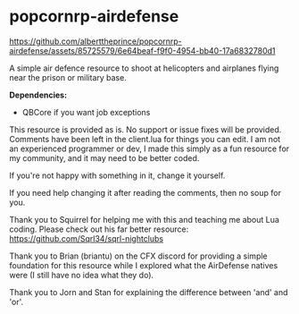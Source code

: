 # popcornrp-airdefense

https://github.com/alberttheprince/popcornrp-airdefense/assets/85725579/6e64beaf-f9f0-4954-bb40-17a6832780d1

A simple air defence resource to shoot at helicopters and airplanes flying near the prison or military base.

**Dependencies:**

- QBCore if you want job exceptions

This resource is provided as is. No support or issue fixes will be provided. Comments have been left in the client.lua for things you can edit. I am not an experienced programmer or dev, I made this simply as a fun resource for my community, and it may need to be better coded. 

If you're not happy with something in it, change it yourself.

If you need help changing it after reading the comments, then no soup for you.

Thank you to Squirrel for helping me with this and teaching me about Lua coding. Please check out his far better resource:
https://github.com/Sqrl34/sqrl-nightclubs

Thank you to Brian (briantu) on the CFX discord for providing a simple foundation for this resource while I explored what the AirDefense natives were (I still have no idea what they do).

Thank you to Jorn and Stan for explaining the difference between 'and' and 'or'.
